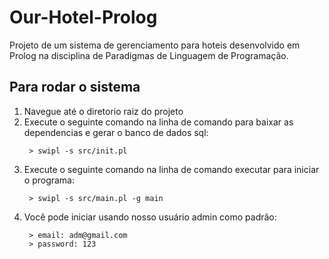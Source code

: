 # Our-Hotel-Prolog
Projeto de um sistema de gerenciamento para hoteis desenvolvido em Prolog na disciplina de Paradigmas de Linguagem de Programação.

## Para rodar o sistema

1. Navegue até o diretorio raiz do projeto
2. Execute o seguinte comando na linha de comando para baixar as dependencias e gerar o banco de dados sql:
   ```shell
    > swipl -s src/init.pl
   ```
3. Execute o seguinte comando na linha de comando executar para iniciar o programa:
   ```shell
    > swipl -s src/main.pl -g main
   ```
4. Você pode iniciar usando nosso usuário admin como padrão:
   ```shell
    > email: adm@gmail.com
    > password: 123
   ```